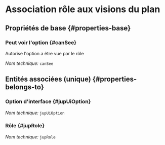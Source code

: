 # Association rôle aux visions du plan
<!--- THIS FILE IS GENERATED PLEASE DO NOT EDIT IT DIRECTLY --->



## Propriétés de base {#properties-base}

### Peut voir l'option {#canSee}

Autorise l'option a être vue par le rôle

*Nom technique:* ```canSee```


## Entités associées (unique) {#properties-belongs-to}

### Option d'interface {#jupUiOption}



*Nom technique:* ```jupUiOption```

### Rôle {#jupRole}



*Nom technique:* ```jupRole```





